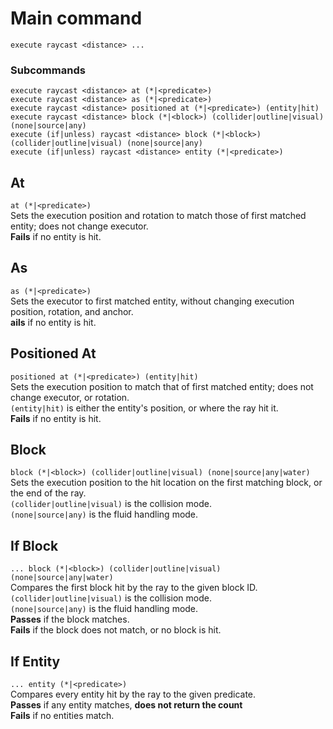 # Main command
`execute raycast <distance> ...`

### Subcommands
```
execute raycast <distance> at (*|<predicate>)
execute raycast <distance> as (*|<predicate>)
execute raycast <distance> positioned at (*|<predicate>) (entity|hit) 
execute raycast <distance> block (*|<block>) (collider|outline|visual) (none|source|any)
execute (if|unless) raycast <distance> block (*|<block>) (collider|outline|visual) (none|source|any)
execute (if|unless) raycast <distance> entity (*|<predicate>)
```


## At
`at (*|<predicate>)`
<br>Sets the execution position and rotation to match those of first matched entity; does not change executor.
<br>**Fails** if no entity is hit.

## As
`as (*|<predicate>)`
<br>Sets the executor to first matched entity, without changing execution position, rotation, and anchor.
<br>**ails** if no entity is hit.

## Positioned At
`positioned at (*|<predicate>) (entity|hit) `
<br>Sets the execution position to match that of first matched entity; does not change executor, or rotation.
<br>`(entity|hit)` is either the entity's position, or where the ray hit it.
<br>**Fails** if no entity is hit.

## Block
`block (*|<block>) (collider|outline|visual) (none|source|any|water)`
<br>Sets the execution position to the hit location on the first matching block, or the end of the ray.
<br>`(collider|outline|visual)` is the collision mode.
<br>`(none|source|any)` is the fluid handling mode.

## If Block
`... block (*|<block>) (collider|outline|visual) (none|source|any|water)`
<br>Compares the first block hit by the ray to the given block ID.
<br>`(collider|outline|visual)` is the collision mode.
<br>`(none|source|any)` is the fluid handling mode.
<br>**Passes** if the block matches.
<br>**Fails** if the block does not match, or no block is hit.

## If Entity
`... entity (*|<predicate>)`
<br>Compares every entity hit by the ray to the given predicate.
<br>**Passes** if any entity matches, **does not return the count**
<br>**Fails** if no entities match.